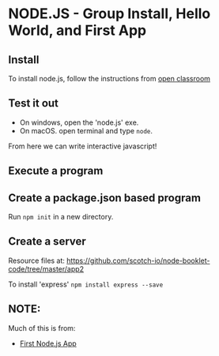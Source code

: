 # NODE.JS - Group Install, Hello World, and First App

## Install

To install node.js, follow the instructions from [open classroom](https://openclassrooms.com/courses/ultra-fast-applications-using-node-js/installing-node-js)

## Test it out

- On windows, open the 'node.js' exe.
- On macOS. open terminal and type `node`.

From here we can write interactive javascript!

## Execute a program


## Create a package.json based program

Run `npm init` in a new directory.

## Create a server

Resource files at: https://github.com/scotch-io/node-booklet-code/tree/master/app2

To install 'express'
`npm install express --save`



## NOTE:

Much of this is from:

- [First Node.js App](https://s3.amazonaws.com/scotchio/First-Node-App.pdf)
